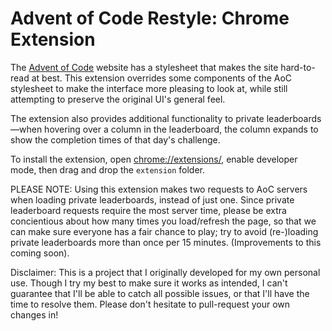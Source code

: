 # Advent of Code Restyle: Chrome Extension
The [Advent of Code](https://adventofcode.com/) website has a stylesheet that makes the site hard-to-read at best. This extension overrides some components of the AoC stylesheet to make the interface more pleasing to look at, while still attempting to preserve the original UI's general feel.

The extension also provides additional functionality to private leaderboards&mdash;when hovering over a column in the leaderboard, the column expands to show the completion times of that day's challenge.

To install the extension, open [chrome://extensions/](chrome://extensions/), enable developer mode, then drag and drop the `extension` folder.

PLEASE NOTE: Using this extension makes two requests to AoC servers when loading private leaderboards, instead of just one. Since private leaderboard requests require the most server time, please be extra concientious about how many times you load/refresh the page, so that we can make sure everyone has a fair chance to play; try to avoid (re-)loading private leaderboards more than once per 15 minutes. (Improvements to this coming soon).

Disclaimer: This is a project that I originally developed for my own personal use. Though I try my best to make sure it works as intended, I can't guarantee that I'll be able to catch all possible issues, or that I'll have the time to resolve them. Please don't hesitate to pull-request your own changes in!
